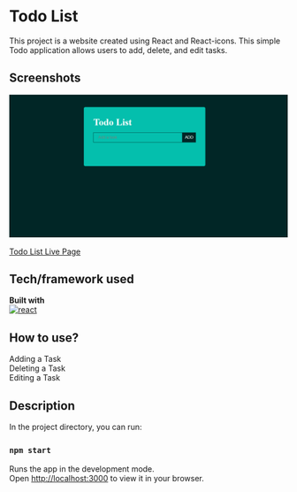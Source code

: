 # Todo List
This project is a website created using React and React-icons. This simple Todo application allows users to add, delete, and edit tasks.

## Screenshots
![Project snapshot](./todo.gif) 

[Todo List Live Page](https://todo-app-esma.netlify.app/)

## Tech/framework used
<b>Built with</b> <br>
<a href="#"><img src="https://w7.pngwing.com/pngs/403/269/png-transparent-react-react-native-logos-brands-in-colors-icon-thumbnail.png" alt="react" width="40"/></a> 


## How to use?
Adding a Task<br>
Deleting a Task<br>
Editing a Task<br>

## Description
In the project directory, you can run:
### `npm start`
Runs the app in the development mode.\
Open [http://localhost:3000](http://localhost:3000) to view it in your browser.


